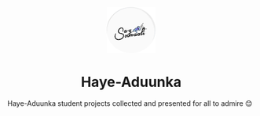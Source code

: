 <p align="center">
  <a href="https://rahuldkjain.github.io/gh-profile-readme-generator">
    <img alt="Say Somali Logo" src="./images/logo.png" width="100" />
  </a>
</p>
<h1 align="center">
  Haye-Aduunka
</h1>
<p>
Haye-Aduunka student projects collected and presented for all to admire 😊
